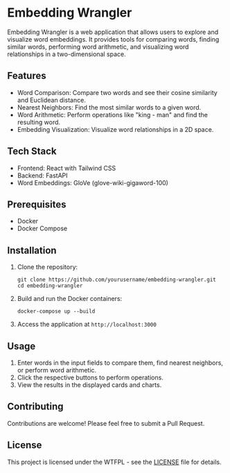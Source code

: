 # Embedding Wrangler

Embedding Wrangler is a web application that allows users to explore and visualize word embeddings. It provides tools for comparing words, finding similar words, performing word arithmetic, and visualizing word relationships in a two-dimensional space.

## Features

- Word Comparison: Compare two words and see their cosine similarity and Euclidean distance.
- Nearest Neighbors: Find the most similar words to a given word.
- Word Arithmetic: Perform operations like "king - man" and find the resulting word.
- Embedding Visualization: Visualize word relationships in a 2D space.

## Tech Stack

- Frontend: React with Tailwind CSS
- Backend: FastAPI
- Word Embeddings: GloVe (glove-wiki-gigaword-100)

## Prerequisites

- Docker
- Docker Compose

## Installation

1. Clone the repository:
   ```
   git clone https://github.com/yourusername/embedding-wrangler.git
   cd embedding-wrangler
   ```

2. Build and run the Docker containers:
   ```
   docker-compose up --build
   ```

3. Access the application at `http://localhost:3000`

## Usage

1. Enter words in the input fields to compare them, find nearest neighbors, or perform word arithmetic.
2. Click the respective buttons to perform operations.
3. View the results in the displayed cards and charts.

## Contributing

Contributions are welcome! Please feel free to submit a Pull Request.

## License

This project is licensed under the WTFPL - see the [LICENSE](LICENSE) file for details.